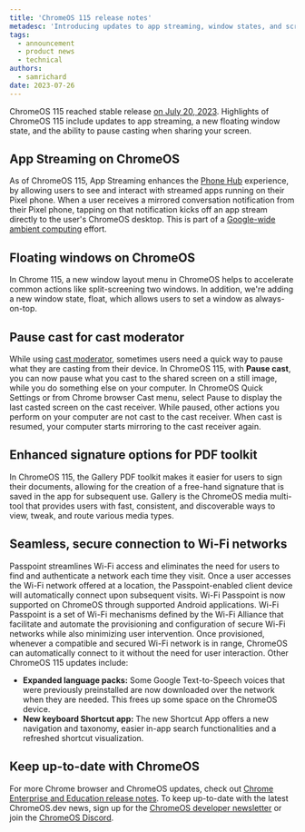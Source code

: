 ```yaml
---
title: 'ChromeOS 115 release notes'
metadesc: 'Introducing updates to app streaming, window states, and screen casting.'
tags:
  - announcement
  - product news
  - technical
authors:
  - samrichard
date: 2023-07-26
---
```


ChromeOS 115 reached stable release [on July 20, 2023](https://chromiumdash.appspot.com/schedule). Highlights of ChromeOS 115 include updates to app streaming, a new floating window state, and the ability to pause casting when sharing your screen.

## App Streaming on ChromeOS

As of ChromeOS 115, App Streaming enhances the [Phone Hub](https://support.google.com/chromebook/answer/10480029) experience, by allowing users to see and interact with streamed apps running on their Pixel phone. When a user receives a mirrored conversation notification from their Pixel phone, tapping on that notification kicks off an app stream directly to the user's ChromeOS desktop. This is part of a [Google-wide ambient computing](https://www.blog.google/products/android/io22-multideviceworld/) effort.

## Floating windows on ChromeOS

In Chrome 115, a new window layout menu in ChromeOS helps to accelerate common actions like split-screening two windows. In addition, we're adding a new window state, float, which allows users to set a window as always-on-top.

## Pause cast for cast moderator

While using [cast moderator](https://support.google.com/chrome/a/answer/11587567), sometimes users need a quick way to pause what they are casting from their device. In ChromeOS 115, with **Pause cast**, you can now pause what you cast to the shared screen on a still image, while you do something else on your computer. In ChromeOS Quick Settings or from Chrome browser Cast menu, select Pause to display the last casted screen on the cast receiver. While paused, other actions you perform on your computer are not cast to the cast receiver. When cast is resumed, your computer starts mirroring to the cast receiver again.

## Enhanced signature options for PDF toolkit

In ChromeOS 115, the Gallery PDF toolkit makes it easier for users to sign their documents, allowing for the creation of a free-hand signature that is saved in the app for subsequent use. Gallery is the ChromeOS media multi-tool that provides users with fast, consistent, and discoverable ways to view, tweak, and route various media types.

## Seamless, secure connection to Wi-Fi networks

Passpoint streamlines Wi-Fi access and eliminates the need for users to find and authenticate a network each time they visit. Once a user accesses the Wi-Fi network offered at a location, the Passpoint-enabled client device will automatically connect upon subsequent visits. Wi-Fi Passpoint is now supported on ChromeOS through supported Android applications. Wi-Fi Passpoint is a set of Wi-Fi mechanisms defined by the Wi-Fi Alliance that facilitate and automate the provisioning and configuration of secure Wi-Fi networks while also minimizing user intervention. Once provisioned, whenever a compatible and secured Wi-Fi network is in range, ChromeOS can automatically connect to it without the need for user interaction.
Other ChromeOS 115 updates include:

- **Expanded language packs:** Some Google Text-to-Speech voices that were previously preinstalled are now downloaded over the network when they are needed. This frees up some space on the ChromeOS device.
- **New keyboard Shortcut app:** The new Shortcut App offers a new navigation and taxonomy, easier in-app search functionalities and a refreshed shortcut visualization.

## Keep up-to-date with ChromeOS

For more Chrome browser and ChromeOS updates, check out [Chrome Enterprise and Education release notes](https://support.google.com/chrome/a/answer/7679408?hl=en&ref_topic=7679105&sjid=17790463155195284014-NA#). To keep up-to-date with the latest ChromeOS.dev news, sign up for the [ChromeOS developer newsletter](/{{locale.code}}/subscribe) or join the [ChromeOS Discord](/discord).
